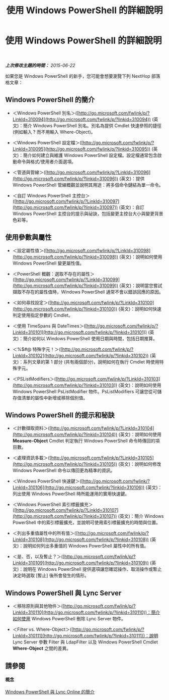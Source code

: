 ﻿---
title: 使用 Windows PowerShell 的詳細說明
TOCTitle: 使用 Windows PowerShell 的詳細說明
ms:assetid: ad35ef82-0c74-497b-87f9-de79298e7a5b
ms:mtpsurl: https://technet.microsoft.com/zh-tw/library/Dn362834(v=OCS.15)
ms:contentKeyID: 56269140
ms.date: 08/10/2015
mtps_version: v=OCS.15
ms.translationtype: HT
---

# 使用 Windows PowerShell 的詳細說明

 

_**上次修改主題的時間：** 2015-06-22_

如果您是 Windows PowerShell 的新手，您可能會想要瀏覽下列 NextHop 部落格文章：

## Windows PowerShell 的簡介　

  - ＜Windows PowerShell 別名＞([http://go.microsoft.com/fwlink/p/?LinkId=310094](http://go.microsoft.com/fwlink/p/?linkid=310094)) (英文)：簡介 Windows PowerShell 別名。別名為提供 Cmdlet 快速參照的捷徑 (例如輸入 ? 而不用輸入 Where-Object)。

  - ＜Windows PowerShell 設定檔＞([http://go.microsoft.com/fwlink/p/?LinkId=310095](http://go.microsoft.com/fwlink/p/?linkid=310095)) (英文)：簡介如何建立與維護 Windows PowerShell 設定檔。設定檔通常包含啟動命令與格式/使用者介面選項。

  - ＜管道與管線＞([http://go.microsoft.com/fwlink/p/?LinkId=310096](http://go.microsoft.com/fwlink/p/?linkid=310096)) (英文)：提供 Windows PowerShell 管線概觀並說明其用途：將多個命令鏈結為單一命令。

  - ＜自訂 Windows PowerShell 主控台＞([http://go.microsoft.com/fwlink/p/?LinkId=310097](http://go.microsoft.com/fwlink/p/?linkid=310097)) (英文)：自訂 Windows PowerShell 主控台的提示與祕訣，包括變更主控台大小與變更背景色彩等。

## 使用參數與屬性

  - ＜設定屬性值＞([http://go.microsoft.com/fwlink/p/?LinkId=310098](http://go.microsoft.com/fwlink/p/?linkid=310098)) (英文)：說明如何使用 Windows PowerShell 變更屬性值。

  - ＜PowerShell 概觀：選取不存在的屬性＞([http://go.microsoft.com/fwlink/p/?LinkId=310099](http://go.microsoft.com/fwlink/p/?linkid=310099)) (英文)：說明當您嘗試擷取不存在的屬性值時，Windows PowerShell 通常不會以錯誤回應的原因。

  - ＜如何尋找設定＞([http://go.microsoft.com/fwlink/p/?LinkId=310100](http://go.microsoft.com/fwlink/p/?linkid=310100)) (英文)：說明如何快速判定使用指定參數的 Cmdlet。

  - ＜使用 TimeSpans 與 DateTimes＞([http://go.microsoft.com/fwlink/p/?LinkId=310101](http://go.microsoft.com/fwlink/p/?linkid=310101)) (英文)：簡介如何以 Windows PowerShell 使用日期與時間，包括日期推算。

  - ＜%$\#@ 特殊字元！＞([http://go.microsoft.com/fwlink/p/?LinkId=310102](http://go.microsoft.com/fwlink/p/?linkid=310102)) (英文)：系列文章的第 1 部分 (共有兩個部分)，說明如何在執行 Cmdlet 時使用特殊字元。

  - ＜PSListModifiers＞([http://go.microsoft.com/fwlink/p/?LinkId=310103](http://go.microsoft.com/fwlink/p/?linkid=310103)) (英文)：說明如何使用 Windows PowerShell PsListModifier 物件。PsListModifiers 可讓您從可儲存值清單的屬性中新增或移除個別值。

## Windows PowerShell 的提示和秘訣

  - ＜計數擷取資料＞([http://go.microsoft.com/fwlink/p/?LinkId=310104](http://go.microsoft.com/fwlink/p/?linkid=310104)) (英文)：說明如何使用 **Measure-Object** Cmdlet 判定執行 Windows PowerShell 命令時傳回的項目數。

  - ＜處理資訊多載＞([http://go.microsoft.com/fwlink/p/?LinkId=310105](http://go.microsoft.com/fwlink/p/?linkid=310105)) (英文)：說明如何修改 Windows PowerShell 命令以傳回更為精準的資訊。

  - ＜Windows PowerShell 快速鍵＞([http://go.microsoft.com/fwlink/?LinkId=310106](http://go.microsoft.com/fwlink/?linkid=310106)) (英文)：列出使用 Windows PowerShell 時所能運用的實用快速鍵。

  - ＜Windows PowerShell 索引標籤擴充＞([http://go.microsoft.com/fwlink/p/?LinkId=310107](http://go.microsoft.com/fwlink/p/?linkid=310107)) (英文)：簡介 Windows PowerShell 中的索引標籤擴充，並說明可使用索引標籤擴充的時間與位置。

  - ＜列出多重值屬性中的所有值＞([http://go.microsoft.com/fwlink/p/?LinkId=310108](http://go.microsoft.com/fwlink/p/?linkid=310108)) (英文)：說明如何列出多重值的 Windows PowerShell 屬性中的所有值。

  - ＜是、否，以及暫止？＞([http://go.microsoft.com/fwlink/p/?LinkId=310109](http://go.microsoft.com/fwlink/p/?linkid=310109)) (英文)：說明在 Windows PowerShell 提供選項讓您確認操作、取消操作或暫止決定時選取 \[暫止\] 後所會發生的情形。

## Windows PowerShell 與 Lync Server

  - ＜移除原則與其他物件＞([http://go.microsoft.com/fwlink/p/?LinkId=310110](http://go.microsoft.com/fwlink/p/?linkid=310110))：簡介如何使用 Windows PowerShell 刪除 Lync Server 物件。

  - ＜Filter vs. Where-Object＞([http://go.microsoft.com/fwlink/p/?LinkId=310111](http://go.microsoft.com/fwlink/p/?linkid=310111))：說明 Lync Server 參數 Filter 與 LdapFilter 以及 Windows PowerShell Cmdlet **Where-Object** 之間的差異。

## 請參閱

#### 概念

[Windows PowerShell 與 Lync Online 的簡介](an-introduction-to-windows-powershell-and-skype-for-business-online.md)

